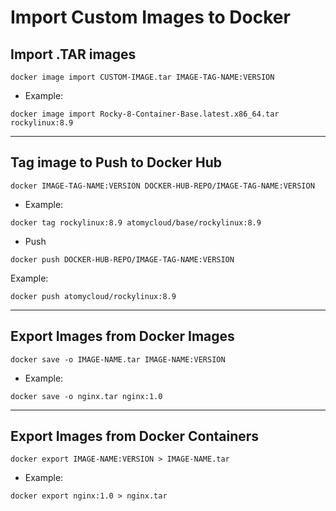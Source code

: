 # Import Custom Images to Docker

## Import .TAR images
```
docker image import CUSTOM-IMAGE.tar IMAGE-TAG-NAME:VERSION
```
- Example:
```
docker image import Rocky-8-Container-Base.latest.x86_64.tar rockylinux:8.9
```

---
## Tag image to Push to Docker Hub
```
docker IMAGE-TAG-NAME:VERSION DOCKER-HUB-REPO/IMAGE-TAG-NAME:VERSION
```
- Example:
```
docker tag rockylinux:8.9 atomycloud/base/rockylinux:8.9
```
- Push
```
docker push DOCKER-HUB-REPO/IMAGE-TAG-NAME:VERSION
```
Example:
```
docker push atomycloud/rockylinux:8.9
```


---
## Export Images from Docker Images
```
docker save -o IMAGE-NAME.tar IMAGE-NAME:VERSION
```
- Example:
```
docker save -o nginx.tar nginx:1.0
```

---
## Export Images from Docker Containers
```
docker export IMAGE-NAME:VERSION > IMAGE-NAME.tar
```
- Example:
```
docker export nginx:1.0 > nginx.tar
```